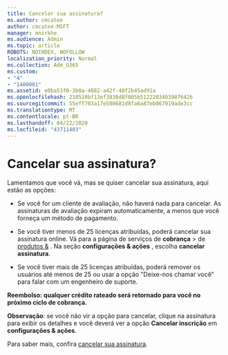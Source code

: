 ```yaml
---
title: Cancelar sua assinatura?
ms.author: cmcatee
author: cmcatee-MSFT
manager: mnirkhe
ms.audience: Admin
ms.topic: article
ROBOTS: NOINDEX, NOFOLLOW
localization_priority: Normal
ms.collection: Adm_O365
ms.custom:
- "4"
- "1400001"
ms.assetid: e0ba53f0-3b0a-4082-a42f-40f2b45ad91a
ms.openlocfilehash: 210510bf13ef3838d8f005b51222034039876426
ms.sourcegitcommit: 55eff703a17e500681d8fa6a87eb067019ade3cc
ms.translationtype: MT
ms.contentlocale: pt-BR
ms.lasthandoff: 04/22/2020
ms.locfileid: "43711403"
---
```

# <a name="canceling-your-subscription"></a>Cancelar sua assinatura?

Lamentamos que você vá, mas se quiser cancelar sua assinatura, aqui estão as opções:
  
- Se você for um cliente de avaliação, não haverá nada para cancelar. As assinaturas de avaliação expiram automaticamente, a menos que você forneça um método de pagamento.

- Se você tiver menos de 25 licenças atribuídas, poderá cancelar sua assinatura online. Vá para a página de serviços de **cobrança** \> de [produtos &](https://go.microsoft.com/fwlink/p/?linkid=842054) . Na seção **configurações & ações** , escolha **cancelar assinatura**.

- Se você tiver mais de 25 licenças atribuídas, poderá remover os usuários até menos de 25 ou usar a opção "Deixe-nos chamar você" para falar com um engenheiro de suporte.
  
**Reembolso: qualquer crédito rateado será retornado para você no próximo ciclo de cobrança.** 

**Observação**: se você não vir a opção para cancelar, clique na assinatura para exibir os detalhes e você deverá ver a opção **Cancelar inscrição** em **configurações & ações**. 

Para saber mais, confira [cancelar sua assinatura](https://docs.microsoft.com/office365/admin/subscriptions-and-billing/cancel-your-subscription).